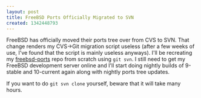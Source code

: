 ```yaml
---
layout: post
title: FreeBSD Ports Officially Migrated to SVN
created: 1342448793
---
```

FreeBSD has officially moved their ports tree over from CVS to SVN. That change renders my CVS->Git migration script useless (after a few weeks of use, I've found that the script is mainly useless anyways). I'll be recreating my <a href="https://github.com/lattera/freebsd-ports" target="_blank">freebsd-ports</a> repo from scratch using `git svn`. I still need to get my FreeBSD development server online and I'll start doing nightly builds of 9-stable and 10-current again along with nightly ports tree updates.

If you want to do `git svn clone` yourself, beware that it will take many hours.
